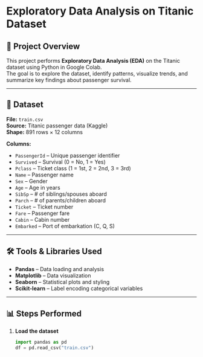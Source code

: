 # Exploratory Data Analysis on Titanic Dataset

## 📌 Project Overview
This project performs **Exploratory Data Analysis (EDA)** on the Titanic dataset using Python in Google Colab.  
The goal is to explore the dataset, identify patterns, visualize trends, and summarize key findings about passenger survival.

---

## 📂 Dataset
**File:** `train.csv`  
**Source:** Titanic passenger data (Kaggle)  
**Shape:** 891 rows × 12 columns  

**Columns:**
- `PassengerId` – Unique passenger identifier
- `Survived` – Survival (0 = No, 1 = Yes)
- `Pclass` – Ticket class (1 = 1st, 2 = 2nd, 3 = 3rd)
- `Name` – Passenger name
- `Sex` – Gender
- `Age` – Age in years
- `SibSp` – # of siblings/spouses aboard
- `Parch` – # of parents/children aboard
- `Ticket` – Ticket number
- `Fare` – Passenger fare
- `Cabin` – Cabin number
- `Embarked` – Port of embarkation (C, Q, S)

---

## 🛠️ Tools & Libraries Used
- **Pandas** – Data loading and analysis
- **Matplotlib** – Data visualization
- **Seaborn** – Statistical plots and styling
- **Scikit-learn** – Label encoding categorical variables

---

## 📊 Steps Performed

1. **Load the dataset**  
   ```python
   import pandas as pd
   df = pd.read_csv("train.csv")
